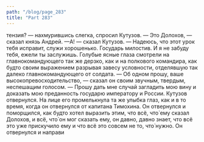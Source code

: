 ```yaml
---
path: "/blog/page_283"
title: "Part 283"
---
```


тензия? — нахмурившись слегка, спросил Кутузов.
— Это Долохов, — сказал князь Андрей.
—А! — сказал Кутузов. — Надеюсь, что этот урок тебя исправит, служи хорошенько. Государь милостив. И я не забуду тебя, ежели ты заслужишь.
Голубые ясные глаза смотрели на главнокомандующего так же дерзко, как и на полкового командира, как будто своим выражением разрывая завесу условности, отделявшую так далеко главнокомандующего от солдата.
— Об одном прошу, ваше высокопревосходительство, — сказал он своим звучным, твердым, неспешащим голосом. — Прошу дать мне случай загладить мою вину и доказать мою преданность государю императору и России.
Кутузов отвернулся. На лице его промелькнула та же улыбка глаз, как и в то время, когда он отвернулся от капитана Тимохина. Он отвернулся и поморщился, как будто хотел выразить этим, что всё, что̀ ему сказал Долохов, и всё, что̀ он мог сказать ему, он давно, давно знает, что всё это уже прискучило ему и что всё это совсем не то, что̀ нужно. Он отвернулся и направи

